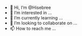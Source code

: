 - 👋 Hi, I’m @Hisebree
- 👀 I’m interested in ...
- 🌱 I’m currently learning ...
- 💞️ I’m looking to collaborate on ...
- 📫 How to reach me ...

<!---
Hisebree/Hisebree is a ✨ special ✨ repository because its `README.md` (this file) appears on your GitHub profile.
You can click the Preview link to take a look at your changes.
--->
